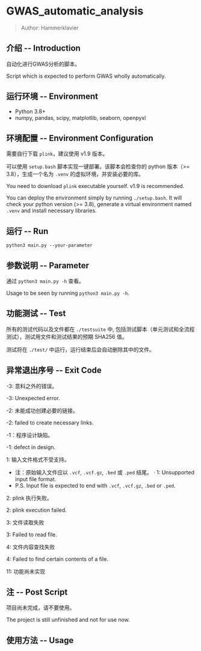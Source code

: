 # GWAS_automatic_analysis

> Author: Hammerklavier

## 介绍  --  Introduction

自动化进行GWAS分析的脚本。

Script which is expected to perform GWAS wholly automatically.

## 运行环境  --  Environment

- Python 3.8+
- numpy, pandas, scipy, matplotlib, seaborn, openpyxl

## 环境配置  --  Environment Configuration

需要自行下载 `plink`，建议使用 v1.9 版本。

可以使用 `setup.bash` 脚本实现一键部署。该脚本会检查你的 python 版本（>= 3.8），生成一个名为 `.venv` 的虚拟环境，并安装必要的库。

You need to download `plink` executable yourself. v1.9 is recommended.

You can deploy the environment simply by running `./setup.bash`. It will check your python version (>= 3.8), generate a virtual environment named `.venv` and install necessary libraries.

## 运行 --  Run

`python3 main.py --your-parameter`

## 参数说明 --  Parameter

通过 `python3 main.py -h` 查看。

Usage to be seen by running `python3 main.py -h`.

## 功能测试 --  Test

所有的测试代码以及文件都在 `./testsuite` 中, 包括测试脚本（单元测试和全流程测试），测试用文件和测试结果的预期 SHA256 值。

测试将在 `./test/` 中运行，运行结束后会自动删除其中的文件。

## 异常退出序号  --  Exit Code

-3: 意料之外的错误。

-3: Unexpected error.

-2: 未能成功创建必要的链接。

-2: failed to create necessary links.

-1：程序设计缺陷。

-1: defect in design.

1: 输入文件格式不受支持。

- 注：原始输入文件应以 `.vcf`, `.vcf.gz`, `.bed` 或 `.ped` 结尾。
  ·
  1: Unsupported input file format.
- P.S. Input file is expected to end with `.vcf`, `.vcf.gz`, `.bed` or `.ped`.

2: plink 执行失败。

2: plink execution failed.

3: 文件读取失败

3: Failed to read file.

4: 文件内容查找失败

4: Failed to find certain contents of a file.

11: 功能尚未实现

## 注  --  Post Script

项目尚未完成，请不要使用。

The project is still unfinished and not for use now.

## 使用方法  --  Usage
